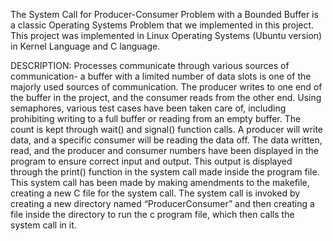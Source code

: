 
The System Call for Producer-Consumer Problem with a Bounded Buffer is a classic Operating Systems Problem that we implemented in this project. This project was implemented in Linux Operating Systems (Ubuntu version) in Kernel Language and C language.

DESCRIPTION:
Processes communicate through various sources of communication- a buffer with a limited number of data slots is one of the majorly used sources of communication. The producer writes to one end of the buffer in the project, and the consumer reads from the other end. Using semaphores, various test cases have been taken care of, including prohibiting writing to a full buffer or reading from an empty buffer. The count is kept through wait() and signal() function calls.  A producer will write data, and a specific consumer will be reading the data off. The data written, read, and the producer and consumer numbers have been displayed in the program to ensure correct input and output.
This output is displayed through the print() function in the system call made inside the program file. This system call has been made by making amendments to the makefile, creating a new C file for the system call. The system call is invoked by creating a new directory named “ProducerConsumer” and then creating a file inside the directory to run the c program file, which then calls the system call in it. 
